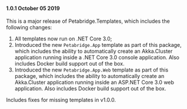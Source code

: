 #### 1.0.1 October 05 2019 ####

This is a major release of Petabridge.Templates, which includes the following changes:

1. All templates now run on .NET Core 3.0;
2. Introduced the new `Petabridge.App` template as part of this package, which includes the ability to automatically create an Akka.Cluster application running inside a .NET Core 3.0 console application. Also includes Docker build support out of the box.
3. Introduced the new `Petabridge.App.Web` template as part of this package, which includes the ability to automatically create an Akka.Cluster application running inside an ASP.NET Core 3.0 web application. Also includes Docker build support out of the box.

Includes fixes for missing templates in v1.0.0.
